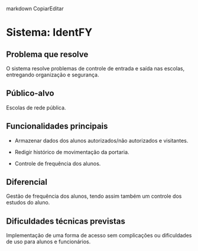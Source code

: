 markdown
CopiarEditar
# Sistema: IdentFY

## Problema que resolve

O sistema resolve problemas de controle de entrada e saída nas escolas, entregando organização e segurança.

## Público-alvo

Escolas de rede pública.

## Funcionalidades principais

- Armazenar dados dos alunos autorizados/não autorizados e visitantes.

- Redigir histórico de movimentação da portaria.

- Controle de frequência dos alunos.

## Diferencial

Gestão de frequência dos alunos, tendo assim também um controle dos estudos do aluno.

## Dificuldades técnicas previstas

Implementação de uma forma de acesso sem complicações ou dificuldades de uso para alunos e funcionários.
